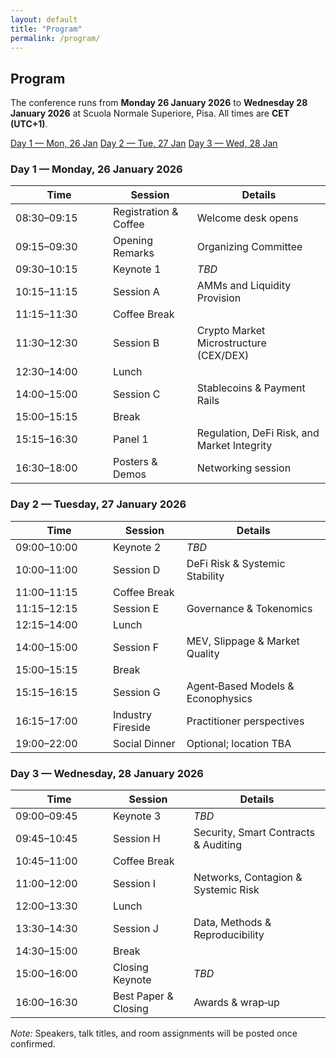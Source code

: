 ```yaml
---
layout: default
title: "Program"
permalink: /program/
---
```


<h2 class="section-title">Program</h2>
<p class="mb-3">The conference runs from <strong>Monday 26 January 2026</strong> to <strong>Wednesday 28 January 2026</strong> at Scuola Normale Superiore, Pisa. All times are <strong>CET (UTC+1)</strong>.</p>

<nav class="mb-4">
  <div class="btn-group" role="group" aria-label="Day navigation">
    <a class="btn btn-outline-primary" href="#day1">Day&nbsp;1 — Mon, 26 Jan</a>
    <a class="btn btn-outline-primary" href="#day2">Day&nbsp;2 — Tue, 27 Jan</a>
    <a class="btn btn-outline-primary" href="#day3">Day&nbsp;3 — Wed, 28 Jan</a>
  </div>
</nav>

<h3 id="day1" class="mt-4">Day 1 — Monday, 26 January 2026</h3>
<table class="table table-striped table-schedule">
  <thead>
    <tr><th style="width: 140px;">Time</th><th>Session</th><th>Details</th></tr>
  </thead>
  <tbody>
    <tr><td>08:30–09:15</td><td>Registration & Coffee</td><td>Welcome desk opens</td></tr>
    <tr><td>09:15–09:30</td><td>Opening Remarks</td><td>Organizing Committee</td></tr>
    <tr><td>09:30–10:15</td><td>Keynote 1</td><td><em>TBD</em></td></tr>
    <tr><td>10:15–11:15</td><td>Session A</td><td>AMMs and Liquidity Provision</td></tr>
    <tr><td>11:15–11:30</td><td>Coffee Break</td><td></td></tr>
    <tr><td>11:30–12:30</td><td>Session B</td><td>Crypto Market Microstructure (CEX/DEX)</td></tr>
    <tr><td>12:30–14:00</td><td>Lunch</td><td></td></tr>
    <tr><td>14:00–15:00</td><td>Session C</td><td>Stablecoins & Payment Rails</td></tr>
    <tr><td>15:00–15:15</td><td>Break</td><td></td></tr>
    <tr><td>15:15–16:30</td><td>Panel 1</td><td>Regulation, DeFi Risk, and Market Integrity</td></tr>
    <tr><td>16:30–18:00</td><td>Posters & Demos</td><td>Networking session</td></tr>
  </tbody>
</table>

<h3 id="day2" class="mt-4">Day 2 — Tuesday, 27 January 2026</h3>
<table class="table table-striped table-schedule">
  <thead>
    <tr><th style="width: 140px;">Time</th><th>Session</th><th>Details</th></tr>
  </thead>
  <tbody>
    <tr><td>09:00–10:00</td><td>Keynote 2</td><td><em>TBD</em></td></tr>
    <tr><td>10:00–11:00</td><td>Session D</td><td>DeFi Risk & Systemic Stability</td></tr>
    <tr><td>11:00–11:15</td><td>Coffee Break</td><td></td></tr>
    <tr><td>11:15–12:15</td><td>Session E</td><td>Governance & Tokenomics</td></tr>
    <tr><td>12:15–14:00</td><td>Lunch</td><td></td></tr>
    <tr><td>14:00–15:00</td><td>Session F</td><td>MEV, Slippage & Market Quality</td></tr>
    <tr><td>15:00–15:15</td><td>Break</td><td></td></tr>
    <tr><td>15:15–16:15</td><td>Session G</td><td>Agent‑Based Models & Econophysics</td></tr>
    <tr><td>16:15–17:00</td><td>Industry Fireside</td><td>Practitioner perspectives</td></tr>
    <tr><td>19:00–22:00</td><td>Social Dinner</td><td>Optional; location TBA</td></tr>
  </tbody>
</table>

<h3 id="day3" class="mt-4">Day 3 — Wednesday, 28 January 2026</h3>
<table class="table table-striped table-schedule">
  <thead>
    <tr><th style="width: 140px;">Time</th><th>Session</th><th>Details</th></tr>
  </thead>
  <tbody>
    <tr><td>09:00–09:45</td><td>Keynote 3</td><td><em>TBD</em></td></tr>
    <tr><td>09:45–10:45</td><td>Session H</td><td>Security, Smart Contracts & Auditing</td></tr>
    <tr><td>10:45–11:00</td><td>Coffee Break</td><td></td></tr>
    <tr><td>11:00–12:00</td><td>Session I</td><td>Networks, Contagion & Systemic Risk</td></tr>
    <tr><td>12:00–13:30</td><td>Lunch</td><td></td></tr>
    <tr><td>13:30–14:30</td><td>Session J</td><td>Data, Methods & Reproducibility</td></tr>
    <tr><td>14:30–15:00</td><td>Break</td><td></td></tr>
    <tr><td>15:00–16:00</td><td>Closing Keynote</td><td><em>TBD</em></td></tr>
    <tr><td>16:00–16:30</td><td>Best Paper & Closing</td><td>Awards & wrap‑up</td></tr>
  </tbody>
</table>

<p class="text-muted mt-4"><em>Note:</em> Speakers, talk titles, and room assignments will be posted once confirmed.</p>

